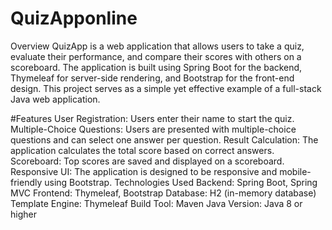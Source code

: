 # QuizApponline
Overview
QuizApp is a web application that allows users to take a quiz, evaluate their performance, and compare their scores with others on a scoreboard. The application is built using Spring Boot for the backend, Thymeleaf for server-side rendering, and Bootstrap for the front-end design. This project serves as a simple yet effective example of a full-stack Java web application.

#Features
User Registration: Users enter their name to start the quiz.
Multiple-Choice Questions: Users are presented with multiple-choice questions and can select one answer per question.
Result Calculation: The application calculates the total score based on correct answers.
Scoreboard: Top scores are saved and displayed on a scoreboard.
Responsive UI: The application is designed to be responsive and mobile-friendly using Bootstrap.
Technologies Used
Backend: Spring Boot, Spring MVC
Frontend: Thymeleaf, Bootstrap
Database: H2 (in-memory database)
Template Engine: Thymeleaf
Build Tool: Maven
Java Version: Java 8 or higher

